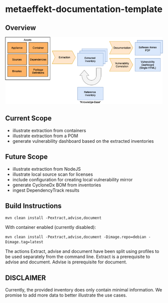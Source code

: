 # metaeffekt-documentation-template

## Overview

![Alt](doc/overview.png)

## Current Scope
- illustrate extraction from containers
- illustrate extraction from a POM
- generate vulnerability dashboard based on the extracted inventories
  
## Future Scope
- illustrate extraction from NodeJS
- illustrate local source scan for licenses
- include configuration for creating local vulnerability mirror
- generate CycloneDx BOM from inventories
- ingest DependencyTrack results

## Build Instructions

    mvn clean install -Pextract,advise,document

With container enabled (currently disabled):
    
    mvn clean install -Pextract,advise,document -Dimage.repo=debian -Dimage.tag=latest

The actions Extract, advise and document have been split using profiles to
be used separately from the command line. Extract is a prerequisite to advise and document. Advise is prerequisite for document.

## DISCLAIMER
Currently, the provided inventory does only contain minimal information. 
We promise to add more data to better illustrate the use cases.
